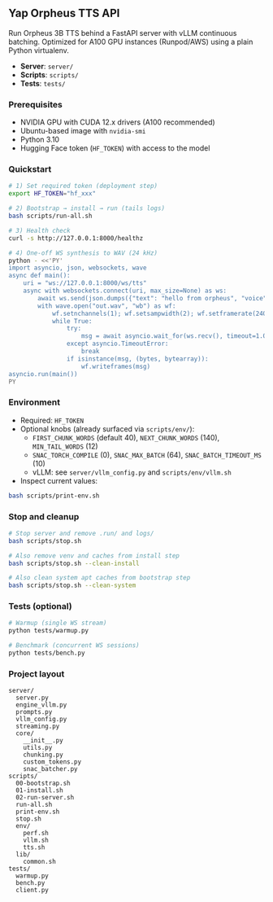 ## Yap Orpheus TTS API

Run Orpheus 3B TTS behind a FastAPI server with vLLM continuous batching. Optimized for A100 GPU instances (Runpod/AWS) using a plain Python virtualenv.

- **Server**: `server/`
- **Scripts**: `scripts/`
- **Tests**: `tests/`

### Prerequisites

- NVIDIA GPU with CUDA 12.x drivers (A100 recommended)
- Ubuntu-based image with `nvidia-smi`
- Python 3.10
- Hugging Face token (`HF_TOKEN`) with access to the model

### Quickstart

```bash
# 1) Set required token (deployment step)
export HF_TOKEN="hf_xxx"

# 2) Bootstrap → install → run (tails logs)
bash scripts/run-all.sh

# 3) Health check
curl -s http://127.0.0.1:8000/healthz

# 4) One-off WS synthesis to WAV (24 kHz)
python - <<'PY'
import asyncio, json, websockets, wave
async def main():
    uri = "ws://127.0.0.1:8000/ws/tts"
    async with websockets.connect(uri, max_size=None) as ws:
        await ws.send(json.dumps({"text": "hello from orpheus", "voice": "female"}))
        with wave.open("out.wav", "wb") as wf:
            wf.setnchannels(1); wf.setsampwidth(2); wf.setframerate(24000)
            while True:
                try:
                    msg = await asyncio.wait_for(ws.recv(), timeout=1.0)
                except asyncio.TimeoutError:
                    break
                if isinstance(msg, (bytes, bytearray)):
                    wf.writeframes(msg)
asyncio.run(main())
PY
```

### Environment

- Required: `HF_TOKEN`
- Optional knobs (already surfaced via `scripts/env/`):
  - `FIRST_CHUNK_WORDS` (default 40), `NEXT_CHUNK_WORDS` (140), `MIN_TAIL_WORDS` (12)
  - `SNAC_TORCH_COMPILE` (0), `SNAC_MAX_BATCH` (64), `SNAC_BATCH_TIMEOUT_MS` (10)
  - vLLM: see `server/vllm_config.py` and `scripts/env/vllm.sh`
- Inspect current values:
```bash
bash scripts/print-env.sh
```

### Stop and cleanup

```bash
# Stop server and remove .run/ and logs/
bash scripts/stop.sh

# Also remove venv and caches from install step
bash scripts/stop.sh --clean-install

# Also clean system apt caches from bootstrap step
bash scripts/stop.sh --clean-system
```

### Tests (optional)

```bash
# Warmup (single WS stream)
python tests/warmup.py

# Benchmark (concurrent WS sessions)
python tests/bench.py
```

### Project layout

```
server/
  server.py
  engine_vllm.py
  prompts.py
  vllm_config.py
  streaming.py
  core/
    __init__.py
    utils.py
    chunking.py
    custom_tokens.py
    snac_batcher.py
scripts/
  00-bootstrap.sh
  01-install.sh
  02-run-server.sh
  run-all.sh
  print-env.sh
  stop.sh
  env/
    perf.sh
    vllm.sh
    tts.sh
  lib/
    common.sh
tests/
  warmup.py
  bench.py
  client.py
```
